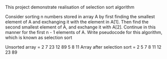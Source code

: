 This project demonstrate realisation of selection sort algorithm

Consider sorting n numbers stored in array A by first finding the smallest element
of A and exchanging it with the element in A[1]. Then find the second smallest
element of A, and exchange it with A[2]. Continue in this manner for the first n - 1
elements of A. Write pseudocode for this algorithm, which is known as selection
sort 

Unsorted array = 2 7 23 12 89 5 8 11 
Array after selection sort = 2 5 7 8 11 12 23 89